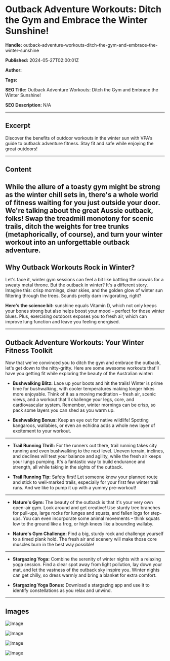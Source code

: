 # Outback Adventure Workouts: Ditch the Gym and Embrace the Winter Sunshine!

**Handle:** outback-adventure-workouts-ditch-the-gym-and-embrace-the-winter-sunshine

**Published:** 2024-05-27T02:00:01Z

**Author:**  

**Tags:** 

**SEO Title:** Outback Adventure Workouts: Ditch the Gym and Embrace the Winter Sunshine!

**SEO Description:** N/A

---

## Excerpt

Discover the benefits of outdoor workouts in the winter sun with VPA's guide to outback adventure fitness. Stay fit and safe while enjoying the great outdoors!

---

## Content

## While the allure of a toasty gym might be strong as the winter chill sets in, there's a whole world of fitness waiting for you just outside your door. We're talking about the great Aussie outback, folks! Swap the treadmill monotony for scenic trails, ditch the weights for tree trunks (metaphorically, of course), and turn your winter workout into an unforgettable outback adventure.

## Why Outback Workouts Rock in Winter?

Let's face it, winter gym sessions can feel a bit like battling the crowds for a sweaty metal throne. But the outback in winter? It's a different story. Imagine this: crisp mornings, clear skies, and the golden glow of winter sun filtering through the trees. Sounds pretty darn invigorating, right?

**Here's the science bit:** sunshine equals Vitamin D, which not only keeps your bones strong but also helps boost your mood – perfect for those winter blues. Plus, exercising outdoors exposes you to fresh air, which can improve lung function and leave you feeling energised.

---

## Outback Adventure Workouts: Your Winter Fitness Toolkit

Now that we've convinced you to ditch the gym and embrace the outback, let's get down to the nitty-gritty. Here are some awesome workouts that'll have you getting fit while exploring the beauty of the Australian winter:

- **Bushwalking Blitz:** Lace up your boots and hit the trails! Winter is prime time for bushwalking, with cooler temperatures making longer hikes more enjoyable. Think of it as a moving meditation – fresh air, scenic views, and a workout that'll challenge your legs, core, and cardiovascular system. Remember, winter mornings can be crisp, so pack some layers you can shed as you warm up.

- **Bushwalking Bonus:** Keep an eye out for native wildlife! Spotting kangaroos, wallabies, or even an echidna adds a whole new layer of excitement to your workout.

---

- **Trail Running Thrill:** For the runners out there, trail running takes city running and even bushwalking to the next level. Uneven terrain, inclines, and declines will test your balance and agility, while the fresh air keeps your lungs pumping. It's a fantastic way to build endurance and strength, all while taking in the sights of the outback.

- **Trail Running Tip:** Safety first! Let someone know your planned route and stick to well-marked trails, especially for your first few winter trail runs. And we like to pump it up with a yummy pre-workout!

---

- **Nature's Gym:** The beauty of the outback is that it's your very own open-air gym. Look around and get creative! Use sturdy tree branches for pull-ups, large rocks for lunges and squats, and fallen logs for step-ups. You can even incorporate some animal movements – think squats low to the ground like a frog, or high knees like a bounding wallaby.

- **Nature's Gym Challenge:** Find a big, sturdy rock and challenge yourself to a timed plank hold. The fresh air and scenery will make those core muscles burn in the best way possible!

---

- **Stargazing Yoga:** Combine the serenity of winter nights with a relaxing yoga session. Find a clear spot away from light pollution, lay down your mat, and let the vastness of the outback sky inspire you. Winter nights can get chilly, so dress warmly and bring a blanket for extra comfort.

- **Stargazing Yoga Bonus:** Download a stargazing app and use it to identify constellations as you relax and unwind.

---

## Images

![Image](undefined)

![Image](undefined)

![Image](undefined)

![Image](undefined)

